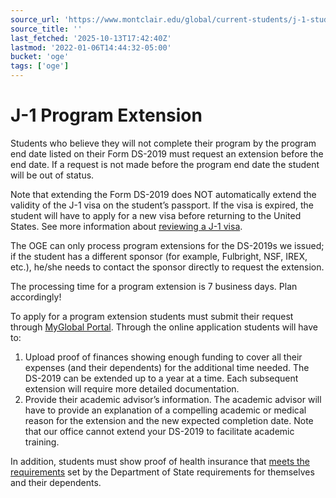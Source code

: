 ```yaml
---
source_url: 'https://www.montclair.edu/global/current-students/j-1-students/j-1-program-extension/'
source_title: ''
last_fetched: '2025-10-13T17:42:40Z'
lastmod: '2022-01-06T14:44:32-05:00'
bucket: 'oge'
tags: ['oge']
---
```


# J-1 Program Extension

Students who believe they will not complete their program by the program end date listed on their Form DS-2019 must request an extension before the end date. If a request is not made before the program end date the student will be out of status.

Note that extending the Form DS-2019 does NOT automatically extend the validity of the J-1 visa on the student’s passport. If the visa is expired, the student will have to apply for a new visa before returning to the United States. See more information about [reviewing a J-1 visa](http://www.montclair.edu/global/current-students/j-1-students/travel-on-j1-status/).

The OGE can only process program extensions for the DS-2019s we issued; if the student has a different sponsor (for example, Fulbright, NSF, IREX, etc.), he/she needs to contact the sponsor directly to request the extension.

The processing time for a program extension is 7 business days. Plan accordingly!

To apply for a program extension students must submit their request through [MyGlobal Portal](https://montclair-isss.terradotta.com/). Through the online application students will have to:

1. Upload proof of finances showing enough funding to cover all their expenses (and their dependents) for the additional time needed. The DS-2019 can be extended up to a year at a time. Each subsequent extension will require more detailed documentation.
2. Provide their academic advisor’s information. The academic advisor will have to provide an explanation of a compelling academic or medical reason for the extension and the new expected completion date. Note that our office cannot extend your DS-2019 to facilitate academic training.

In addition, students must show proof of health insurance that [meets the requirements](https://www.montclair.edu/global/health-insurance/) set by the Department of State requirements for themselves and their dependents.